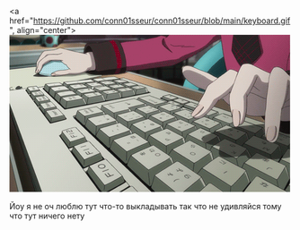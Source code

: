 <a href="https://github.com/conn01sseur/conn01sseur/blob/main/keyboard.gif", align="center">
  <img src="https://github.com/conn01sseur/conn01sseur/blob/main/keyboard.gif" alt="GIF" style="width:auto; height:auto"/>
</a>
<p>Йоу я не оч люблю тут что-то выкладывать так что не удивляйся тому что тут ничего нету</p>
